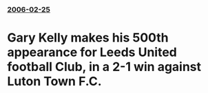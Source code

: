 ### [2006-02-25](/news/2006/02/25/index.md)

#  Gary Kelly makes his 500th appearance for Leeds United football Club, in a 2-1 win against Luton Town F.C.



